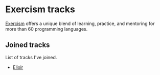 # Exercism tracks

[Exercism](https://exercism.org/) offers a unique blend of learning, practice, and mentoring for more than 60 programming languages.

## Joined tracks
List of tracks I've joined.

- [Elixir](./elixir/)